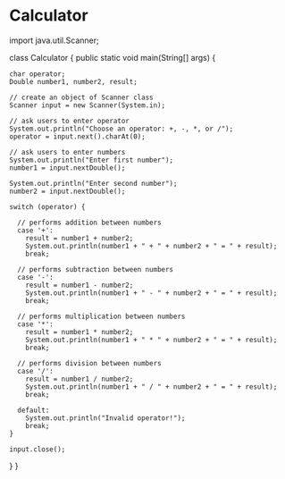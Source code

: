 # Calculator
import java.util.Scanner;

class Calculator {
  public static void main(String[] args) {

    char operator;
    Double number1, number2, result;

    // create an object of Scanner class
    Scanner input = new Scanner(System.in);

    // ask users to enter operator
    System.out.println("Choose an operator: +, -, *, or /");
    operator = input.next().charAt(0);

    // ask users to enter numbers
    System.out.println("Enter first number");
    number1 = input.nextDouble();

    System.out.println("Enter second number");
    number2 = input.nextDouble();

    switch (operator) {

      // performs addition between numbers
      case '+':
        result = number1 + number2;
        System.out.println(number1 + " + " + number2 + " = " + result);
        break;

      // performs subtraction between numbers
      case '-':
        result = number1 - number2;
        System.out.println(number1 + " - " + number2 + " = " + result);
        break;

      // performs multiplication between numbers
      case '*':
        result = number1 * number2;
        System.out.println(number1 + " * " + number2 + " = " + result);
        break;

      // performs division between numbers
      case '/':
        result = number1 / number2;
        System.out.println(number1 + " / " + number2 + " = " + result);
        break;

      default:
        System.out.println("Invalid operator!");
        break;
    }

    input.close();
  }
}
